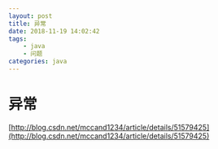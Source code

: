 ```yaml
---
layout: post
title: 异常
date: 2018-11-19 14:02:42
tags:
    - java
    - 问题
categories: java
---
```


# 异常

[http://blog.csdn.net/mccand1234/article/details/51579425](http://blog.csdn.net/mccand1234/article/details/51579425)